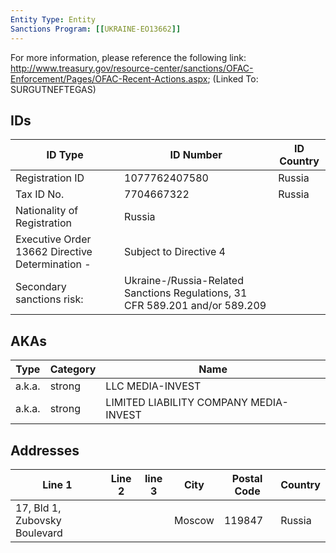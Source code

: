 ```yaml
---
Entity Type: Entity
Sanctions Program: [[UKRAINE-EO13662]]
---
```

For more information, please reference the following link: http://www.treasury.gov/resource-center/sanctions/OFAC-Enforcement/Pages/OFAC-Recent-Actions.aspx; (Linked To: SURGUTNEFTEGAS)

## IDs
| ID Type | ID Number | ID Country |
|---------|-----------|------------|
| Registration ID | 1077762407580 | Russia |
| Tax ID No. | 7704667322 | Russia |
| Nationality of Registration | Russia |  |
| Executive Order 13662 Directive Determination - | Subject to Directive 4 |  |
| Secondary sanctions risk: | Ukraine-/Russia-Related Sanctions Regulations, 31 CFR 589.201 and/or 589.209 |  |


## AKAs
| Type | Category | Name      | 
|------|----------|-----------|
| a.k.a. | strong | LLC MEDIA-INVEST |
| a.k.a. | strong | LIMITED LIABILITY COMPANY MEDIA-INVEST |


## Addresses
| Line 1 | Line 2 | line 3 | City | Postal Code| Country | 
|--------|--------|--------|------|------------|---------|
| 17, Bld 1, Zubovsky Boulevard |  |  | Moscow | 119847 | Russia |

